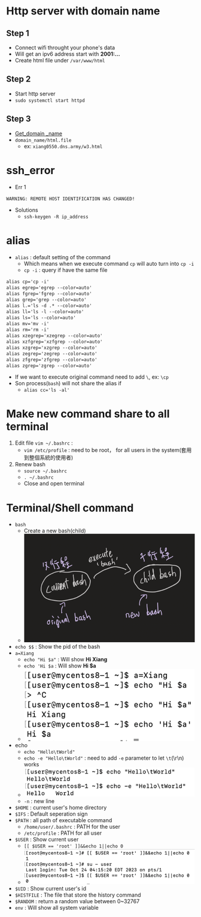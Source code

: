 # **Http server with domain name**
## **Step 1**
- Connect wifi throught your phone's data
- Will get an ipv6 address start with **2001:...**
- Create html file under `/var/www/html`
## **Step 2**
- Start http server
- `sudo systemctl start httpd`

## **Step 3**
- [Get_domain _name](https://dynv6.com)
- `domain_name/html.file`
    - ex: `xiang0550.dns.army/w3.html`

# **ssh_error**
- Err 1
```
WARNING: REMOTE HOST IDENTIFICATION HAS CHANGED!
```
- Solutions
    - `ssh-keygen -R ip_address` 

# **alias**
- `alias` : default setting of the command
    - Which means when we execute command `cp` will auto turn into `cp -i`
    - `cp -i` : query if have the same file
```
alias cp='cp -i'
alias egrep='egrep --color=auto'
alias fgrep='fgrep --color=auto'
alias grep='grep --color=auto'
alias l.='ls -d .* --color=auto'
alias ll='ls -l --color=auto'
alias ls='ls --color=auto'
alias mv='mv -i'
alias rm='rm -i'
alias xzegrep='xzegrep --color=auto'
alias xzfgrep='xzfgrep --color=auto'
alias xzgrep='xzgrep --color=auto'
alias zegrep='zegrep --color=auto'
alias zfgrep='zfgrep --color=auto'
alias zgrep='zgrep --color=auto'
```
- If we want to execute original command need to add `\`, ex: `\cp`
- Son process(`bash`) will not share the alias if 
    - `alias cc='ls -al'`

# **Make new command share to all terminal**
1. Edit file `vim ~/.bashrc` : 
    - `vim /etc/profile` : need to be root， for all users in the system(套用到整個系統的使用者)
2. Renew bash
    - `source ~/.bashrc`
    - `. ~/.bashrc`
    - Close and open terminal

# **Terminal/Shell command**
- `bash`
    - Create a new bash(child)
    - ![bash](Img/W7/bash.png)
- `echo $$` : Show the pid of the bash
- `a=Xiang`
    - `echo "Hi $a"` : Will show **Hi Xiang**
    - `echo 'Hi $a` : Will show **Hi $a**
    - ![shell01](Img/W7/shell01.png)
- echo
    - `echo "Hello\tWorld"`
    - `echo -e "Hello\tWorld"` : need to add `-e` parameter to let `\t`(\r\n) works
    - ![shell02](Img/W7/shell02.png)
    - `-n` : new line
- `$HOME` : current user's home directory
- `$IFS` : Default seperation sign
- `$PATH` : all path of executable command
    - `/home/user/.bashrc` : PATH for the user
    - `/etc/profile` : PATH for all user
- `$USER` : Show current user
    - `[[ $USER == 'root' ]]&&echo 1||echo 0`
    - ![shell03](Img/W7/shell03.png)
- `$UID` : Show current user's id
- `$HISTFILE` : The file that store the history command
- `$RANDOM` : return a random value between 0~32767
- `env` : Will show all system variable 